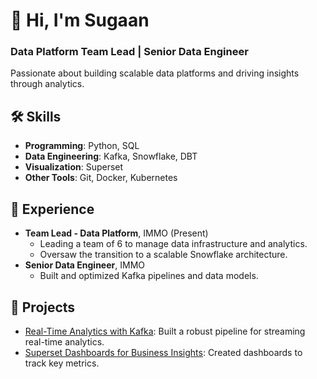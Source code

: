 # 👋 Hi, I'm Sugaan
### Data Platform Team Lead | Senior Data Engineer  
Passionate about building scalable data platforms and driving insights through analytics.

## 🛠️ Skills
- **Programming**: Python, SQL
- **Data Engineering**: Kafka, Snowflake, DBT
- **Visualization**: Superset
- **Other Tools**: Git, Docker, Kubernetes

## 🌟 Experience
- **Team Lead - Data Platform**, IMMO (Present)
  - Leading a team of 6 to manage data infrastructure and analytics.
  - Oversaw the transition to a scalable Snowflake architecture.
- **Senior Data Engineer**, IMMO
  - Built and optimized Kafka pipelines and data models.

## 🚀 Projects
- [Real-Time Analytics with Kafka](#): Built a robust pipeline for streaming real-time analytics.
- [Superset Dashboards for Business Insights](#): Created dashboards to track key metrics.
